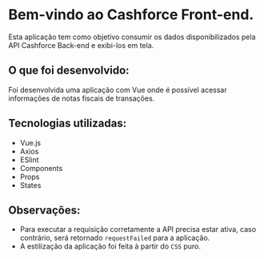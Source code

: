 # Bem-vindo ao Cashforce Front-end.

Esta aplicação tem como objetivo consumir os dados disponibilizados pela API Cashforce Back-end e exibi-los em tela.

## O que foi desenvolvido:

Foi desenvolvida uma aplicação com Vue onde é possível acessar informações de notas fiscais de transações.

## Tecnologias utilizadas:

- Vue.js
- Axios
- ESlint
- Components
- Props
- States

## Observações:

- Para executar a requisição corretamente a API precisa estar ativa, caso contrário, será retornado `requestFailed` para a aplicação.
- A estilização da aplicação foi feita à partir do `CSS` puro.
